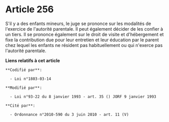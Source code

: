 # Article 256

S'il y a des enfants mineurs, le juge se prononce sur les modalités de l'exercice de l'autorité parentale. Il peut également
décider de les confier à un tiers. Il se prononce également sur le droit de visite et d'hébergement et fixe la contribution
due pour leur entretien et leur éducation par le parent chez lequel les enfants ne résident pas habituellement ou qui
n'exerce pas l'autorité parentale.

**Liens relatifs à cet article**

	**Codifié par**:

	  - Loi n°1803-03-14

	**Modifié par**:

	  - Loi n°93-22 du 8 janvier 1993 - art. 35 () JORF 9 janvier 1993

	**Cité par**:

	  - Ordonnance n°2010-590 du 3 juin 2010 - art. 11 (V)

